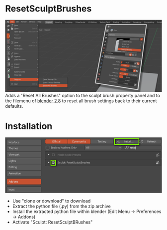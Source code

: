 # ResetSculptBrushes

<img src="images/resetsculptbrushes.png">
Adds a "Reset All Brushes" option to the sculpt brush property panel and to the filemenu of <a href="https://www.blender.org">blender 2.8</a>  to reset all brush settings back to their current defaults.


# Installation

<img src="images/installation.png">

- Use "clone or download" to download 
- Extract the python file (.py) from the zip archive 
- Install the extracted python file within blender  (Edit Menu -> Preferences -> Addons)
- Activate "Sculpt: ResetSculptBRushes"
